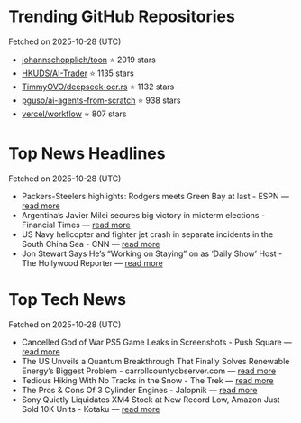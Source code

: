 # Trending GitHub Repositories
Fetched on 2025-10-28 (UTC)

- [johannschopplich/toon](https://github.com/johannschopplich/toon) ⭐ 2019 stars
- [HKUDS/AI-Trader](https://github.com/HKUDS/AI-Trader) ⭐ 1135 stars
- [TimmyOVO/deepseek-ocr.rs](https://github.com/TimmyOVO/deepseek-ocr.rs) ⭐ 1132 stars
- [pguso/ai-agents-from-scratch](https://github.com/pguso/ai-agents-from-scratch) ⭐ 938 stars
- [vercel/workflow](https://github.com/vercel/workflow) ⭐ 807 stars

# Top News Headlines
Fetched on 2025-10-28 (UTC)
- Packers-Steelers highlights: Rodgers meets Green Bay at last - ESPN — [read more](https://www.espn.com/nfl/story/_/id/46699956/green-bay-packers-pittsburgh-steelers-sunday-night-football-highlights)
- Argentina’s Javier Milei secures big victory in midterm elections - Financial Times — [read more](https://www.ft.com/content/766f134b-63c3-41b5-8d5b-bda10cd91760)
- US Navy helicopter and fighter jet crash in separate incidents in the South China Sea - CNN — [read more](https://www.cnn.com/2025/10/26/politics/navy-aircraft-crash-south-china-sea)
- Jon Stewart Says He’s “Working on Staying” on as ‘Daily Show’ Host - The Hollywood Reporter — [read more](http://www.hollywoodreporter.com/tv/tv-news/jon-stewart-working-on-staying-daily-show-host-contract-1236410447/)

# Top Tech News
Fetched on 2025-10-28 (UTC)
- Cancelled God of War PS5 Game Leaks in Screenshots - Push Square — [read more](https://www.pushsquare.com/news/2025/10/cancelled-god-of-war-ps5-game-leaks-in-screenshots)
- The US Unveils a Quantum Breakthrough That Finally Solves Renewable Energy’s Biggest Problem - carrollcountyobserver.com — [read more](https://carrollcountyobserver.com/2025/10/26/the-us-unveils-a-quantum-breakthrough-that-finally-solves-renewable-energys-biggest-problem/)
- Tedious Hiking With No Tracks in the Snow - The Trek — [read more](https://thetrek.co/pacific-crest-trail/tedious-hiking-with-no-tracks-in-the-snow/)
- The Pros & Cons Of 3 Cylinder Engines - Jalopnik — [read more](https://www.jalopnik.com/2005436/three-cylinder-engines-pros-cons/)
- Sony Quietly Liquidates XM4 Stock at New Record Low, Amazon Just Sold 10K Units - Kotaku — [read more](https://kotaku.com/sony-quietly-liquidates-xm4-stock-at-new-record-low-amazon-just-sold-10k-units-2000639122)
